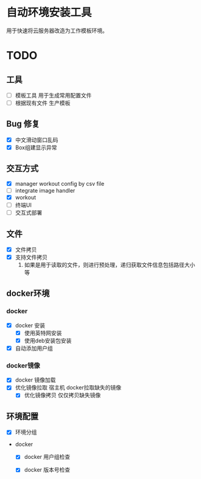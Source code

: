 # 自动环境安装工具
用于快速将云服务器改造为工作模板环境。
# TODO
## 工具
* [ ] 模板工具 用于生成常用配置文件
* [ ] 根据现有文件 生产模板
## Bug 修复
* [x] 中文滑动窗口乱码
* [x] Box组建显示异常
## 交互方式
* [x] manager workout config by csv file
* [ ] integrate image handler
* [x] workout 
* [ ] 终端UI
* [ ] 交互式部署
## 文件
* [x] 文件拷贝 
* [x] 支持文件拷贝
    1. 如果是用于读取的文件，则进行预处理，递归获取文件信息包括路径大小等
## docker环境
### docker
* [x] docker 安装
  * [x] 使用英特网安装
  * [x] 使用deb安装包安装
* [x] 自动添加用户组
### docker镜像
* [x] docker 镜像加载
* [x] 优化镜像拉取 宿主机 docker拉取缺失的镜像
  * [x] 优化镜像拷贝  仅仅拷贝缺失镜像 
## 环境配置
* [x] 环境分组
* docker 
  * [x] docker 用户组检查
  * [x] docker 版本号检查

